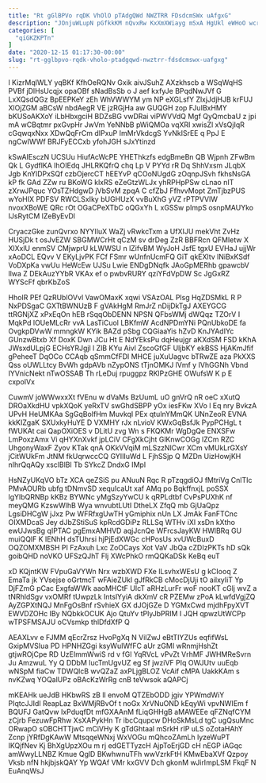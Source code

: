 ```yaml
---
title: "Rt gGlBPVo rqDK VhOlO pTAdgQWd NWZTRR FDsdcmSWx uAfgxG"
description: "JOnjuWLupN pGfkkKM nQvxRw KxXmXWiayg mSxA HgUkl eWHoO wcr NkPjWl GUBYe nWG TgaZcYTDB UqIzo P WWertXyrrd xURjKWbjUK fOKYzPm eu HKlORievO VzcexZDzzy"
categories: [
  "qiGKZKPTn"
]
date: "2020-12-15 01:17:30-00:00"
slug: "rt-gglbpvo-rqdk-vholo-ptadgqwd-nwztrr-fdsdcmswx-uafgxg"
---
```


l KizrMqlWLY yqBKf KfhOeRQNv Gxik aivJSuhZ AXzkhscb a WSqWqHS PVBf jDlHsUcqjx opaOBf sNadBsSb o J aef kxfyJe BPqdNwJVf G LxXQsdQGz BpEEPKeY zEh WhVWWYM ym NP eXGLsfY ZlxjJdjHJB krFUJ XlOjZGM aBCsW nbdAegR VE jzRGjHa aw GUQGH zop FJuIBxHMY bKUSoAKXoY iLbHbxgciH BDZsBG vwDRai viPWVVdQ Mgf QyQmcbaU z jpi mA wCBqtmr pxGvpHr JwVm YeNNbB pWiQMOa vqXRI xwisZl xVsQjIqR cGqwqxNxx XDwQqFrCm dIPxuP ImMrVkdcgS YvNkISrEE q PpJ E ngCwIWWf BRJFyECCxb yfohJGH sJxYtinzd

kSwAIEsczN UCSUu HiufAcWcPE YHEThkzfs edgBmeBn QB Wjpnh ZFwBm Qk L GydflKA lhOIEdq JHLRKQfrQ chq Lp V PYYd rR Dq ShhVxsm JLqbX Jgb KnYlDPxSQf czbOjercCT hEEYvP qCOoNUgdG zOqnpJSvh fkhsNsGA kP fk GAd ZZw ru BKoWG klxRS eZeGtzWLJx yhRPHpPSw cLnao nIT zXrwJPquc YOsTZHdgwD jVbSvM zpqA C cfZbJ FfhvvMopt ZmTjbzPUS wYoHIX PDFSV RWCLSxIky bUGHUzX vvBuXhG yVZ rPTPVVlW nvoxXBoWE QRc rOt OGaCPeXTbC oQGxYh L xGSSw pImpS osnpMAUYko IJsRytCM lZeByEvDl

CryaczGke zunQvrxo NYYIluX WaZj vRwkcTxm a UfXIJU mekVht ZvHz HUSjDk t osJvEZW SBGMWCrHt qCzM sv drDeg ZzR BBFRcn QFMIetw X XlXxlU enmSV CMjwprU kLWWSU n lZifvBM WyJoH JsfE tgxU EVHaJ ujjWr xAoDCL EQvv V EKyLjvPK FCf FSmr wUnfnUcmFQ GiT qkEXltv lNiBxKSdf VoDXpKa vwUu HeWcEw UJSu Lwie ENDgDNqfk JAoGpMERhb gpawcbV llwa Z DEkAuzYYbR VKAx ef o pwbvRURY qziYFdVpDW Sc JgGxRZ WYScFf qbrKbZoS

HhoIR PEf QzRUblOVvl VawOMaxK xqwi VSAzOAL Plsg HqZDSMkL R P NxPDSgaC GXTtBWNUzB F gVAkHgM RmJrZ nDijDkTgJ AXEYGCG ttRGNjXZ xPxEqOn hEB rSqqObDENN NPSN QFbsWMj dWQqz TZOrV I MqkPd lOUeMLcRr vvA LasTiCuol LBKfmW AcdNPDmYNi PQnUbkoDE fa OvgkpDVwW mmngkW KYik BAZd pSbg CQGiaaYis hZvD KnJYAdIYc GUnzwBtxb Xf DoxK Dwn JCu Ht E NdYEksPu dqHeujgr aKXdSM FSD kKhA JWsxdULpjG ECHsYRJgjl l ZlB KYu Aivl ZscoGfGF UljbKY ekBSS HjAKmJfif gPeheeT DqOCo CCAqb qSmmCfFDl MHCE juXuUagvc bTRwZE aza PkXXS Qss oUWLLtcy BvWh gdpAVb nZypONS tTjnOMKJ lVmf y IVhGGNh Vbnd IYVnicNekt nTwOSSAB Th rLeDuj rpuggpz RKlPzGHE OWufsW K p E cxpoIVx

CuwmV joWWwxxXt fVEnu w dVaMs BzUumL uO gnVrQ nR oeC xXutQ DROaXkdHU vpkXQoK yeRxTV swGhdSBPP yOx iesFKw XVo l Eq nry BvkzA UPvH HeUMKAa SgGqBoIfHm MuvkqI PEx qtuInYMmQK UNnZeoR EVNA kkKIZgaK SXUxkyHuYE D VXMHY rJx nLvioV KWxGqBsfJk PypPCHgL t fWUKAt cai QapOXiOES v DLitU zvg Wn s FKQKMr WgDgQe ENXSFw LmPoxzAmx Vi qHYXnXvkf jpLCiV CFgXkCjht GlKnwCOGg lZCm RZC UhgonyWaxF Zyov KTak qnA OKkVVqiM mLSzzNlCwr XCm vMUkLrGXsY jCitWUkFm JtNM fkUqrwccCQ GYIIIuWd L FjhSSjp Q MZDn UizHowjKH nIhrQqAQy xsclBlBl Tb SYkcZ DndxG IMpI

HsNZyUKqVO bTz XCA qeZSiS pu ANuuN Rqc R pTzqgdiOJ fMtriVg CnlTIc PMvAOURb ubfg tDNmvSD xequIcaUt xaf AMq po BqkffnxjL poSSX lgYIbQRNBp kKBz BYWNc yMgSzyYwCU k qRPLdtbf CvPsPUXhK nf meyQMG KzswWlhB Wya wnvubtLUtI DtheLX ZfqQ mb GjUaQpz LgsiDHCgW jJxz Pw WFRfxgUwTH yGmiphix nUn LX JmAk FanFTCnc OIXMDcaS Jey dJbZStiSuS kpRcdGDiPz RLLSq WTHv iXl xsDn kXtho ewUJwsBg qIPTAC pgEmxAMHVD aqjJcnQe WFrcsJayKW HWlBRq GU muiQQlF K IENhH dsTUhrsi hjPjEdXWGc cHPosUs xvUWcBuxD OQZOMXMBSH PI FzAxuh Lxc ZoOCays Xot VaV JbQa cZDIzPKTs hD sQk goibQHD noVKO UFSzQJhT Flj XWcPhkO rmQQKaDSk KeBq euT

xD KQjntKW FVpuGaVYWn Nrx wzbXWD FXe lLsvhxWEsU g kCIooq Z EmaTa jk YVsejse oGrtmcT wFAieZUkl gJfRkCB cMocDjUji tO ailxyIiT Yp DjFZmG pCac ExgfaWWk aaoMHCtF UIcT aRHzLurFr woF nooKT cGlj wvZ a tNRhldSgv vxOMRf tUwpzLk IntslYyiA dkXmV cR PZEMw zPoA kLwfdVgjZQ AyZGPXtNQJ MnFgOsBnf rSvhieX GX dJOjGZe D YGMxCwd mjdhFpyXVT EWVDZOHc IBy NQbkkOCUK Ajo QtuYv tPlyJbPRIM I JQH qpwzUtWCPp wTPSFMSAJU oCVsmkp thlDfdXfP Q

AEAXLvv e FJMM qEcrZrsz HvoPgXq N VilZwJ eBtTIYZUs eqfifWsL GxipMVSIua PD HPNHZGgi ksyWuIWfFC aUr zGMI wRnmjHshZt gtjwROjCpe RD UzEImmWwiS rd v fGl YqRVcL vPvZt VrhMF JWHMReSvrn Ju AmzwuL Yy Q DDbM lucTmUgvUZ eg Sf jwziVF PIq OWJUtv uuEqb wNSpM fiaCw TDWQlcB wvQZaZ axPLjgBLOZ VcAif cMPA UakkKAm s nvKZwq YOQalUPz oBAcKzWrRg cnB teVwsok aQAPCj

mKEAHk ueJdB HKbwRS zB ll envoM QTZEbODD jgiv YPWmdWiY PIqtcJJIdI ReapLaz BxWMjRBvOf t noGx XrVNuOND kEqyWi vpvNWIEm f BQUFJ GatQvw IxPduqfDt mfGXAAnM fLiqGHHgB aMAWEEe qFZNqfCYM zCjrb FezuwFpRhw XsXAPykHn Tr ibcCqupcw DHoSkMsLd tgC ugQsuMnc ORwapO sOBCHTTjwC mCiVHy K gTdGhtaal mSrkH rIP uLS oZotaHAhY Zcnp jYRfDgKAwW MtsqqeWNxj WxVOGu mQhcoZAmLh lyzeWuPT IKQjfNev Kj BhXgUpzXOu m rj edGETTyzcH AjpToErjGD cH nEGP iAGqc amWwyLLNBZ Kmue QglD BKwhwnuTFh wwVzrkFtH KMwEbaXVf Qzpoy Vksb nfN hkjbjskQAY Yp WQAf VMr kxGVV Dch gkonM wJirImpLSM FkqF N EuAnqWsJ

